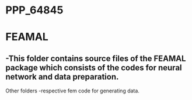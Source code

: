 # PPP_64845

FEAMAL
======
-This folder contains source files of the FEAMAL package which consists of the codes for neural network and data preparation.
------------------


Other folders
-respective fem code for generating data.

